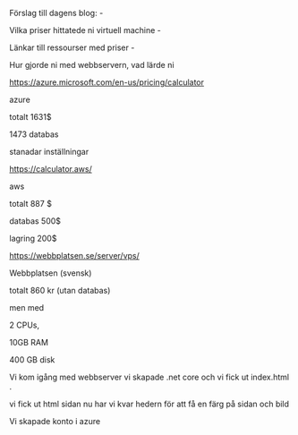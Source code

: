 Förslag till dagens  blog: - 

Vilka priser hittatede ni virtuell machine - 

Länkar till ressourser med priser -

 Hur gjorde ni med webbservern, vad lärde ni

https://azure.microsoft.com/en-us/pricing/calculator

azure

totalt 1631$ 

1473 databas 

stanadar inställningar 

https://calculator.aws/

aws

totalt 887 $ 

databas 500$

lagring 200$

https://webbplatsen.se/server/vps/

Webbplatsen  (svensk)

totalt 860 kr (utan databas)

men med 

 2 CPUs, 

10GB RAM 

400 GB disk

Vi kom igång med webbserver vi skapade .net core och vi fick ut index.html .

vi fick ut html sidan nu har vi kvar hedern för att få en färg på sidan och bild

 Vi skapade konto i azure  



